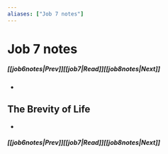 ```yaml
---
aliases: ["Job 7 notes"]
---
```

# Job 7 notes
##### <span class=arrow-left></span>[[job6notes|Prev]]<span class=navigation-separator></span>[[job7|Read]]<span class=navigation-separator></span>[[job8notes|Next]]<span class=arrow-right></span>
- 
## The Brevity of Life
- 
##### <span class=arrow-left></span>[[job6notes|Prev]]<span class=navigation-separator></span>[[job7|Read]]<span class=navigation-separator></span>[[job8notes|Next]]<span class=arrow-right></span>
